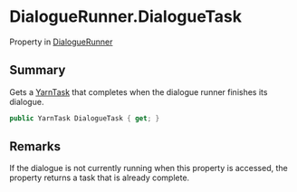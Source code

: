 # DialogueRunner.DialogueTask

Property in [DialogueRunner](/docs/api/csharp/yarn.unity.dialoguerunner.md)

## Summary


Gets a  <a href="yarn.unity.yarntask-1.md">YarnTask</a>  that completes when the dialogue
runner finishes its dialogue.


```csharp
public YarnTask DialogueTask { get; }
```

## Remarks


If the dialogue is not currently running when this property is
accessed, the property returns a task that is already complete.


